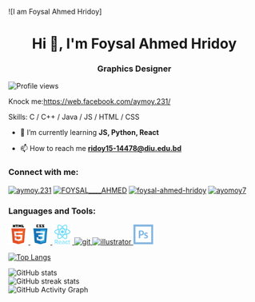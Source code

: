 ![I am Foysal Ahmed Hridoy]


<h1 align="center">Hi 👋, I'm Foysal Ahmed Hridoy</h1>
<h3 align="center">Graphics Designer</h3>

![Profile views](https://gpvc.arturio.dev/foysal231) 

Knock me:https://web.facebook.com/aymoy.231/

Skills: C / C++ / Java / JS / HTML / CSS
 
- 🌱 I’m currently learning **JS, Python, React**

- 📫 How to reach me **ridoy15-14478@diu.edu.bd**


<h3 align="left">Connect with me:</h3>
<p align="left">
<a href="https://fb.com/aymoy.231" target="blank"><img align="center" src="https://raw.githubusercontent.com/rahuldkjain/github-profile-readme-generator/master/src/images/icons/Social/facebook.svg" alt="aymoy.231" height="30" width="40" /></a>
<a href="https://twitter.com/FOYSAL____AHMED" target="blank"><img align="center" src="https://raw.githubusercontent.com/rahuldkjain/github-profile-readme-generator/master/src/images/icons/Social/twitter.svg" alt="FOYSAL____AHMED" height="30" width="40" /></a>
<a href="https://linkedin.com/in/foysal-ahmed-hridoy" target="blank"><img align="center" src="https://raw.githubusercontent.com/rahuldkjain/github-profile-readme-generator/master/src/images/icons/Social/linked-in-alt.svg" alt="foysal-ahmed-hridoy" height="30" width="40" /></a>
<a href="https://instagram.com/ayomoy7" target="blank"><img align="center" src="https://raw.githubusercontent.com/rahuldkjain/github-profile-readme-generator/master/src/images/icons/Social/instagram.svg" alt="ayomoy7" height="30" width="40" /></a>
</p>

<h3 align="left">Languages and Tools:</h3>
<p align="left"> 
<a href="https://www.w3.org/html/" target="_blank"> <img src="https://raw.githubusercontent.com/devicons/devicon/master/icons/html5/html5-original-wordmark.svg" alt="html5" width="40" height="40"/> </a> 
<a href="https://www.w3schools.com/css/" target="_blank"> <img src="https://raw.githubusercontent.com/devicons/devicon/master/icons/css3/css3-original-wordmark.svg" alt="css3" width="40" height="40"/> </a>  
<a href="https://reactjs.org/" target="_blank"> <img src="https://raw.githubusercontent.com/devicons/devicon/master/icons/react/react-original-wordmark.svg" alt="react" width="40" height="40"/> </a> 
<a href="https://git-scm.com/" target="_blank"> <img src="https://www.vectorlogo.zone/logos/git-scm/git-scm-icon.svg" alt="git" width="40" height="40"/> </a> 
<a href="https://www.adobe.com/in/products/illustrator.html" target="_blank"> <img src="https://www.vectorlogo.zone/logos/adobe_illustrator/adobe_illustrator-icon.svg" alt="illustrator" width="40" height="40"/> </a> 
<a href="https://www.photoshop.com/en" target="_blank"> <img src="https://raw.githubusercontent.com/devicons/devicon/master/icons/photoshop/photoshop-line.svg" alt="photoshop" width="40" height="40"/> </a> 
</p>

[![Top Langs](https://github-readme-stats.vercel.app/api/top-langs/?username=foysal231)](https://github.com/anuraghazra/github-readme-stats)

![GitHub stats](https://github-readme-stats.vercel.app/api?username=foysal231&show_icons=true)  
![GitHub streak stats](https://github-readme-streak-stats.herokuapp.com/?user=foysal231)  
![GitHub Activity Graph](https://activity-graph.herokuapp.com/graph?username=foysal231)  
